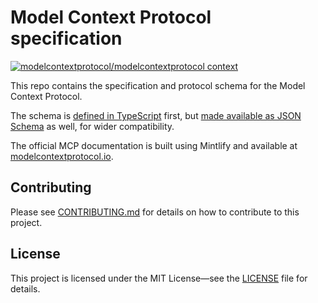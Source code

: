 # Model Context Protocol specification

[![modelcontextprotocol/modelcontextprotocol context](https://badge.forgithub.com/modelcontextprotocol/modelcontextprotocol/tree/main/docs/specification/2025-03-26)](https://uithub.com/modelcontextprotocol/modelcontextprotocol/tree/main/docs/specification/2025-03-26)

This repo contains the specification and protocol schema for the Model Context Protocol.

The schema is [defined in TypeScript](schema/2025-03-26/schema.ts) first, but
[made available as JSON Schema](schema/2025-03-26/schema.json) as well, for wider
compatibility.

The official MCP documentation is built using Mintlify and available at
[modelcontextprotocol.io](https://modelcontextprotocol.io).

## Contributing

Please see [CONTRIBUTING.md](CONTRIBUTING.md) for details on how to contribute to this
project.

## License

This project is licensed under the MIT License—see the [LICENSE](LICENSE) file for
details.
